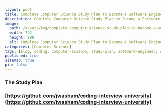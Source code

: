 ```yaml
---
layout: post
title: Complete Computer Science Study Plan to Become a Software Engineer
description: Complete Computer Science Study Plan to Become a Software Engineer
image: 
  path: /assets/img/complete-computer-science-study-plan-to-become-a-software-engineer-images.webp
  width: 792
  height: 198
  alt: Complete Computer Science Study Plan to Become a Software Engineer
categories: [Computer Science]
tags: [blog, coding, computer-science, study-plan, software-engineer, developer]
published: true
sitemap: true
pin: false
---
```





### The Study Plan

### [https://github.com/jwasham/coding-interview-university](https://github.com/jwasham/coding-interview-university)